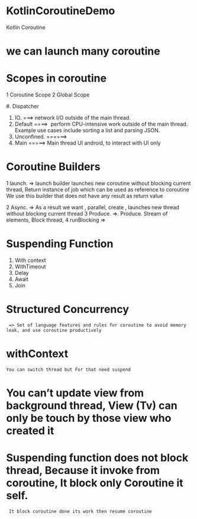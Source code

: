 # KotlinCoroutineDemo

Kotlin Coroutine 


# we can launch many coroutine


# Scopes in coroutine
   1 Coroutine Scope
   2 Global Scope

#. Dispatcher 
   1. IO.  ===> network I/O outside of the main thread.
   2. Default ====>  perform CPU-intensive work outside of the main thread. Example use cases include sorting a list and parsing JSON.
   3. Unconfined. ======>
   4. Main          =====>  Main thread UI android, to interact with UI only 

# Coroutine Builders
   1  launch.  => launch builder launches new coroutine without blocking current thread, Return instance of job which can be used as reference to coroutine
                           We use this builder that does not have any result as return value 
   
  2   Async. =>    As a result we want , parallel, create , launches new thread without blocking current thread
   3 Produce. =>. Produce. Stream of elements,  Block thread, 
   4 runBlocking => 


# Suspending Function
   1. With context
   2. WithTimeout
   3.  Delay
   4. Await
   5. Join

#  Structured Concurrency
     => Set of language features and rules for coroutine to avoid memory leak, and use coroutine productively

#  withContext
    You can switch thread but For that need suspend

# You can’t update view from background thread, View (Tv) can only be touch by those view who created it

# Suspending function does not block thread, Because it invoke from coroutine,  It block only Coroutine it self. 
     It block coroutine done its work then resume coroutine
   
